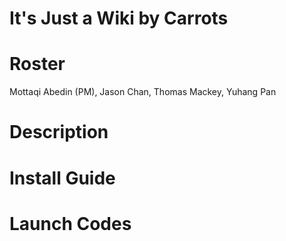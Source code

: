 # It's Just a Wiki by Carrots
# Roster
Mottaqi Abedin (PM), Jason Chan, Thomas Mackey, Yuhang Pan
# Description
# Install Guide
# Launch Codes
